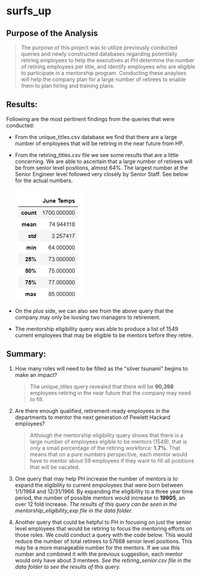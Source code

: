 # surfs_up

## Purpose of the Analysis
> The purpose of this project was to utilize previously conducted queries and newly constructed databases regarding potentially retiring employees to help the executives at PH determine the number of retiring employees per title, and identify employees who are eligible to participate in a mentorship program. Conducting these anaylses will help the company plan for a large number of retirees to enable them to plan hiring and training plans.

## Results:

Following are the most pertinent findings from the queries that were conducted:
- From the unique_titles.csv database we find that there are a large number of employees that will be retiring in the near future from HP.
- From the retiring_titles.csv file we see some results that are a little concerning. We are able to ascertain that a large number of retirees will be from senior level positions, almost 64%. The largest number at the Senior Engineer level followed very closely by Senior Staff. See below for the actual numbers.
 
  ![June Temps Data](/Resources/June_temps.PNG)

- On the plus side, we can also see from the above query that the company may only be loosing two managers to retirement. 
- The mentorship eligibility query was able to produce a list of 1549 current employees that may be eligible to be mentors before they retire.

## Summary:

1. How many roles will need to be filled as the "silver tsunami" begins to make an impact?
    > The unique_titles query revealed that there will be **90,398** employees retiring in the near future that the company may need to fill. 

2. Are there enough qualified, retirement-ready employees in the departments to mentor the next generation of Pewlett Hackard employees?
    > Although the mentorship eligibility query shows that there is a large number of employees elgible to be mentors (1549), that is only a small percentage of the retiring workforce: **1.7%**. That means that on a pure numbers perspective, each mentor would have to mentor about 59 employees if they want to fill all positions that will be vacated.

3. One query that may help PH increase the number of mentors is to expand the elgibility to current empoloyees that were born between 1/1/1964 and 12/31/1966. By expanding the eligibility to a three year time period, the number of possible mentors would increase to **19905**, an over 12 fold increase. *The results of this query can be seen in the mentorship_eligibility_exp file in the data folder.* 

4. Another query that could be helpful to PH in focusing on just the senior level employees that would be retiring to focus the mentoring efforts on those roles. We could conduct a query with the code below. This would reduce the number of total retirees to 57668 senior level positions. This may be a more manageable number for the mentors. If we use this number and combined it with the previous suggestion, each mentor would only have about 3 mentees. *See the retiring_senior.csv file in the data folder to see the results of this query.* 
